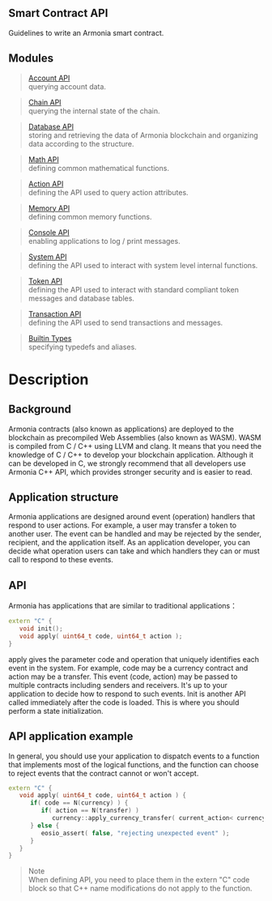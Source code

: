Smart Contract API
---             

Guidelines to write an Armonia smart contract.

Modules
----

> [Account API](API/Account-API.md)    
> querying account data.

> [Chain API](API/Chain-API.md)  
> querying the internal state of the chain.

> [Database API](API/Database-API.md)      
> storing and retrieving the data of Armonia blockchain and organizing data according to the structure.

> [Math API](API/Math-API.md)      
> defining common mathematical functions.

> [Action API](API/Action-API.md)      
> defining the API used to query action attributes.

> [Memory API](API/Memory-API.md)      
> defining common memory functions.

> [Console API](API/Console-API.md)      
> enabling applications to log / print messages.

> [System API](API/System-API.md)      
> defining the API used to interact with system level internal functions.

> [Token API](API/Token-API.md)      
> defining the API used to interact with standard compliant token messages and database tables.

> [Transaction API](API/Transaction-API.md)      
> defining the API used to send transactions and messages.

> [Builtin Types](API/Types.md)      
> specifying typedefs and aliases.


# Description

## Background

Armonia contracts (also known as applications) are deployed to the blockchain as precompiled Web Assemblies (also known as WASM). WASM is compiled from C / C++ using LLVM and clang. It means that you need the knowledge of C / C++ to develop your blockchain application. Although it can be developed in C, we strongly recommend that all developers use Armonia C++ API, which provides stronger security and is easier to read.

## Application structure

Armonia applications are designed around event (operation) handlers that respond to user actions. For example, a user may transfer a token to another user. The event can be handled and may be rejected by the sender, recipient, and the application itself. As an application developer, you can decide what operation users can take and which handlers they can or must call to respond to these events.

## API

Armonia has applications that are similar to traditional applications：

```C++
extern "C" {
   void init();
   void apply( uint64_t code, uint64_t action );
}
```

apply gives the parameter code and operation that uniquely identifies each event in the system. For example, code may be a currency contract and action may be a transfer. This event (code, action) may be passed to multiple contracts including senders and receivers. It's up to your application to decide how to respond to such events.
Init is another API called immediately after the code is loaded. This is where you should perform a state initialization.

## API application example

In general, you should use your application to dispatch events to a function that implements most of the logical functions, and the function can choose to reject events that the contract cannot or won't accept.

```c++
extern "C" {
   void apply( uint64_t code, uint64_t action ) {
      if( code == N(currency) ) {
         if( action == N(transfer) ) 
            currency::apply_currency_transfer( current_action< currency::transfer >() );
      } else {
         eosio_assert( false, "rejecting unexpected event" );
      }
   }
}
```

> Note   
> When defining API, you need to place them in the extern "C" code block so that C++ name modifications do not apply to the function.
